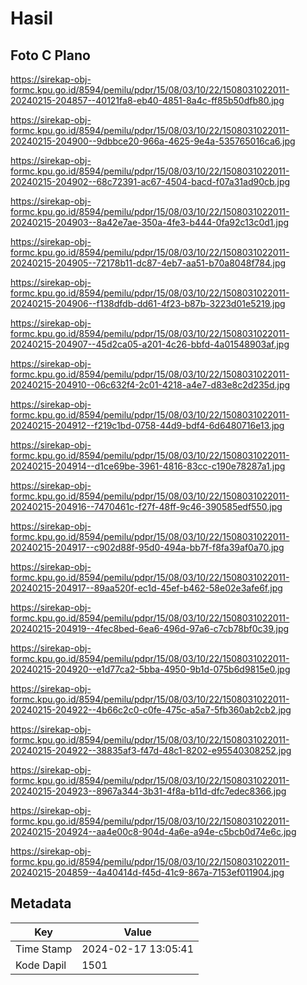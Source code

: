 # Hasil

## Foto C Plano

https://sirekap-obj-formc.kpu.go.id/8594/pemilu/pdpr/15/08/03/10/22/1508031022011-20240215-204857--40121fa8-eb40-4851-8a4c-ff85b50dfb80.jpg

https://sirekap-obj-formc.kpu.go.id/8594/pemilu/pdpr/15/08/03/10/22/1508031022011-20240215-204900--9dbbce20-966a-4625-9e4a-535765016ca6.jpg

https://sirekap-obj-formc.kpu.go.id/8594/pemilu/pdpr/15/08/03/10/22/1508031022011-20240215-204902--68c72391-ac67-4504-bacd-f07a31ad90cb.jpg

https://sirekap-obj-formc.kpu.go.id/8594/pemilu/pdpr/15/08/03/10/22/1508031022011-20240215-204903--8a42e7ae-350a-4fe3-b444-0fa92c13c0d1.jpg

https://sirekap-obj-formc.kpu.go.id/8594/pemilu/pdpr/15/08/03/10/22/1508031022011-20240215-204905--72178b11-dc87-4eb7-aa51-b70a8048f784.jpg

https://sirekap-obj-formc.kpu.go.id/8594/pemilu/pdpr/15/08/03/10/22/1508031022011-20240215-204906--f138dfdb-dd61-4f23-b87b-3223d01e5219.jpg

https://sirekap-obj-formc.kpu.go.id/8594/pemilu/pdpr/15/08/03/10/22/1508031022011-20240215-204907--45d2ca05-a201-4c26-bbfd-4a01548903af.jpg

https://sirekap-obj-formc.kpu.go.id/8594/pemilu/pdpr/15/08/03/10/22/1508031022011-20240215-204910--06c632f4-2c01-4218-a4e7-d83e8c2d235d.jpg

https://sirekap-obj-formc.kpu.go.id/8594/pemilu/pdpr/15/08/03/10/22/1508031022011-20240215-204912--f219c1bd-0758-44d9-bdf4-6d6480716e13.jpg

https://sirekap-obj-formc.kpu.go.id/8594/pemilu/pdpr/15/08/03/10/22/1508031022011-20240215-204914--d1ce69be-3961-4816-83cc-c190e78287a1.jpg

https://sirekap-obj-formc.kpu.go.id/8594/pemilu/pdpr/15/08/03/10/22/1508031022011-20240215-204916--7470461c-f27f-48ff-9c46-390585edf550.jpg

https://sirekap-obj-formc.kpu.go.id/8594/pemilu/pdpr/15/08/03/10/22/1508031022011-20240215-204917--c902d88f-95d0-494a-bb7f-f8fa39af0a70.jpg

https://sirekap-obj-formc.kpu.go.id/8594/pemilu/pdpr/15/08/03/10/22/1508031022011-20240215-204917--89aa520f-ec1d-45ef-b462-58e02e3afe6f.jpg

https://sirekap-obj-formc.kpu.go.id/8594/pemilu/pdpr/15/08/03/10/22/1508031022011-20240215-204919--4fec8bed-6ea6-496d-97a6-c7cb78bf0c39.jpg

https://sirekap-obj-formc.kpu.go.id/8594/pemilu/pdpr/15/08/03/10/22/1508031022011-20240215-204920--e1d77ca2-5bba-4950-9b1d-075b6d9815e0.jpg

https://sirekap-obj-formc.kpu.go.id/8594/pemilu/pdpr/15/08/03/10/22/1508031022011-20240215-204922--4b66c2c0-c0fe-475c-a5a7-5fb360ab2cb2.jpg

https://sirekap-obj-formc.kpu.go.id/8594/pemilu/pdpr/15/08/03/10/22/1508031022011-20240215-204922--38835af3-f47d-48c1-8202-e95540308252.jpg

https://sirekap-obj-formc.kpu.go.id/8594/pemilu/pdpr/15/08/03/10/22/1508031022011-20240215-204923--8967a344-3b31-4f8a-b11d-dfc7edec8366.jpg

https://sirekap-obj-formc.kpu.go.id/8594/pemilu/pdpr/15/08/03/10/22/1508031022011-20240215-204924--aa4e00c8-904d-4a6e-a94e-c5bcb0d74e6c.jpg

https://sirekap-obj-formc.kpu.go.id/8594/pemilu/pdpr/15/08/03/10/22/1508031022011-20240215-204859--4a40414d-f45d-41c9-867a-7153ef011904.jpg


## Metadata

| Key        | Value               |
| ---------- | ------------------- |
| Time Stamp | 2024-02-17 13:05:41 |
| Kode Dapil | 1501                |



